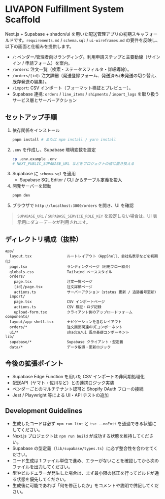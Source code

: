 # LIVAPON Fulfillment System Scaffold

Next.js + Supabase + shadcn/ui を用いた配送管理アプリの初期スキャフォールドです。`requirements.md` / `schema.sql` / `ui-wireframes.md` の要件を反映し、以下の画面と仕組みを提供します。

- `/`: ベンダー/管理者向けランディング。利用申請ステップと主要動線（サインイン / 申請フォーム）を案内。
- `/orders`: 注文一覧（検索・ステータスフィルタ・詳細導線）。
- `/orders/[id]`: 注文詳細（発送登録フォーム、発送済み/未発送の切り替え、既存発送の編集）。
- `/import`: CSV インポート（フォーマット検証とプレビュー）。
- Supabase 連携: `orders` / `line_items` / `shipments` / `import_logs` を取り扱うサービス層とサーバーアクション

## セットアップ手順

1. 依存関係をインストール
   ```bash
   pnpm install # または npm install / yarn install
   ```
2. `.env` を作成し、Supabase 環境変数を設定
   ```bash
   cp .env.example .env
   # NEXT_PUBLIC_SUPABASE_URL などをプロジェクトの値に置き換える
   ```
3. Supabase に `schema.sql` を適用
   - Supabase SQL Editor / CLI からテーブル定義を投入
4. 開発サーバーを起動
   ```bash
   pnpm dev
   ```
5. ブラウザで `http://localhost:3000/orders` を開き、UI を確認

> `SUPABASE_URL` / `SUPABASE_SERVICE_ROLE_KEY` を設定しない場合は、UI 表示用にダミーデータが利用されます。

## ディレクトリ構成（抜粋）

```
app/
  layout.tsx                ルートレイアウト（AppShell、会社名表示などを初期化）
  page.tsx                  ランディングページ（利用フロー紹介）
  globals.css               Tailwind ベーススタイル
  orders/
    page.tsx                注文一覧ページ
    [id]/page.tsx           注文詳細ページ
    actions.ts              サーバーアクション（status 更新 / 追跡番号更新）
  import/
    page.tsx                CSV インポートページ
    actions.ts              CSV 検証・ログ記録
    upload-form.tsx         クライアント側のアップロードフォーム
components/
  layout/app-shell.tsx      ナビゲーションを含むレイアウト
  orders/*                  注文画面関連のUIコンポーネント
  ui/*                      shadcn/ui 風の基礎コンポーネント
lib/
  supabase/*                Supabase クライアント・型定義
  data/*                    データ取得・更新ロジック
```

## 今後の拡張ポイント

- Supabase Edge Function を用いた CSV インポートの非同期処理化
- 配送API（ヤマト・佐川など）との連携ロジック実装
- ベンダーごとのマルチテナント認可と Shopify OAuth フローの接続
- Jest / Playwright 等による UI・API テストの追加

## Development Guidelines

- 生成したコードは必ず `npm run lint` と `tsc --noEmit` を通過できる状態にしてください。
- Next.js プロジェクトは `npm run build` が成功する状態を維持してください。
- Supabase の型定義（`lib/supabase/types.ts`）に必ず整合性を合わせてください。
- コード生成は 1 ファイル単位で進め、エラーがないことを確認してから次のファイルを出力してください。
- 型やビルドエラーが発生した場合は、まず最小限の修正を行ってビルドが通る状態を優先してください。
- 生成後に可能であれば「何を修正したか」をコメントや説明で併記してください。
